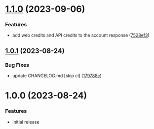 # [1.1.0](https://github.com/AlsoAsked/also-asked-php/compare/v1.0.1...v1.1.0) (2023-09-06)


### Features

* add web credits and API credits to the account response ([7528ef3](https://github.com/AlsoAsked/also-asked-php/commit/7528ef3cb669530ea60b940eee688de798a62110))

## [1.0.1](https://github.com/AlsoAsked/also-asked-php/compare/v1.0.0...v1.0.1) (2023-08-24)


### Bug Fixes

* update CHANGELOG.md [skip ci] ([179788c](https://github.com/AlsoAsked/also-asked-php/commit/179788c15b03c9240c255cb1af24ffaacc88999a))

# 1.0.0 (2023-08-24)

### Features

* initial release
